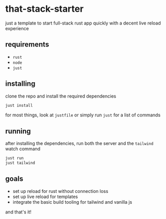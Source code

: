 # that-stack-starter

just a template to start full-stack rust app quickly with a decent live reload experience

## requirements

- `rust`
- `node`
- `just`

## installing

clone the repo and install the required dependencies

```sh
just install
```

for most things, look at `justfile` or simply run `just` for a list of commands

## running

after installing the dependencies, run both the server and the `tailwind` watch command

```sh
just run
just tailwind
```

## goals

- set up reload for rust without connection loss
- set up live reload for templates
- integrate the basic build tooling for tailwind and vanilla js

and that's it!
